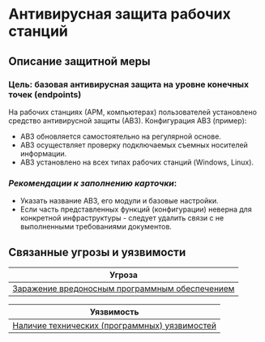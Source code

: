 # Антивирусная защита рабочих станций

## Описание защитной меры
### Цель: базовая антивирусная защита на уровне конечных точек (endpoints)
На рабочих станциях (АРМ, компьютерах) пользователей установлено средство антивирусной защиты (АВЗ). 
Конфигурация АВЗ (пример):

+ АВЗ обновляется самостоятельно на регулярной основе.
+ АВЗ осуществляет проверку подключаемых съемных носителей информации.
+ АВЗ установлено на всех типах рабочих станций (Windows, Linux).

### *Рекомендации к заполнению карточки*:
+ Указать название АВЗ, его модули и базовые настройки.
+ Если часть представленных функций (конфигурации) неверна для конкретной инфраструктуры - следует удалить связи с не выполненными требованиями документов.

## Связанные угрозы и уязвимости
|Угроза|
|-|
|[Заражение вредоносным программным обеспечением](/vkr/threats/page20)|

|Уязвимость|
|-|
|[Наличие технических (программных) уязвимостей](/vkr/vulnerabilities/page6)|
